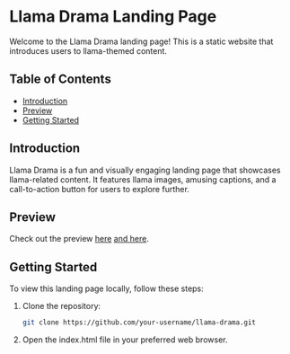 # Llama Drama Landing Page

Welcome to the Llama Drama landing page! This is a static website that introduces users to llama-themed content. 

## Table of Contents

- [Introduction](#introduction)
- [Preview](#preview)
- [Getting Started](#getting-started)

## Introduction

Llama Drama is a fun and visually engaging landing page that showcases llama-related content. It features llama images, amusing captions, and a call-to-action button for users to explore further.

## Preview

Check out the preview [here](https://imgur.com/g0eVPN6) [and here](https://imgur.com/eWmo36j).

## Getting Started

To view this landing page locally, follow these steps:

1. Clone the repository:

   ```bash
   git clone https://github.com/your-username/llama-drama.git
2. Open the index.html file in your preferred web browser.

   
